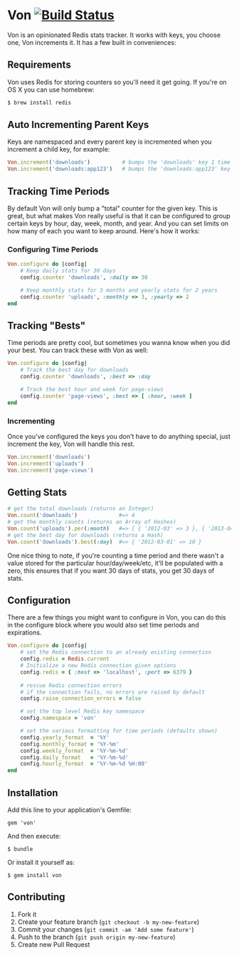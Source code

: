 # Von [![Build Status](https://travis-ci.org/blahed/von.png?branch=master)](https://travis-ci.org/blahed/von)

Von is an opinionated Redis stats tracker. It works with keys, you choose one, Von increments it. It has a few built in conveniences:

## Requirements

Von uses Redis for storing counters so you'll need it get going. If you're on OS X you can use homebrew:

```bash
$ brew install redis
```

## Auto Incrementing Parent Keys

Keys are namespaced and every parent key is incremented when you increment a child key, for example:

```ruby
Von.increment('downloads')          # bumps the 'downloads' key 1 time
Von.increment('downloads:app123')   # bumps the 'downloads:app123' key 1 time AND the 'downloads' key 1 time
```

## Tracking Time Periods

By default Von will only bump a "total" counter for the given key. This is great, but what makes Von really useful is that it can be configured to group certain keys by hour, day, week, month, and year. And you can set limits on how many of each you want to keep around. Here's how it works:

### Configuring Time Periods
```ruby
Von.configure do |config|
    # Keep daily stats for 30 days
    config.counter 'downloads', :daily => 30

    # Keep monthly stats for 3 months and yearly stats for 2 years
    config.counter 'uploads', :monthly => 3, :yearly => 2
end
```

## Tracking "Bests"

Time periods are pretty cool, but sometimes you wanna know when you did your best. You can track these with Von as well:

```ruby
Von.configure do |config|
    # Track the best day for downloads
    config.counter 'downloads', :best => :day

    # Track the best hour and week for page-views
    config.counter 'page-views', :best => [ :hour, :week ]
end
```

### Incrementing

Once you've configured the keys you don't have to do anything special, just increment the key, Von will handle this rest.

```ruby
Von.increment('downloads')
Von.increment('uploads')
Von.increment('page-views')
```

## Getting Stats

```ruby
# get the total downloads (returns an Integer)
Von.count('downloads')             #=> 4
# get the monthly counts (returns an Array of Hashes)
Von.count('uploads').per(:month)   #=> [ { '2012-03' => 3 }, { '2013-04' => 1 }, { '2013-05' => 0 }]
# get the best day for downloads (returns a Hash)
Von.count('downloads').best(:day)  #=> { '2012-03-01' => 10 }

```

One nice thing to note, if you're counting a time period and there wasn't a value stored for the particular hour/day/week/etc, it'll be populated with a zero, this ensures that if you want 30 days of stats, you get 30 days of stats.

## Configuration

There are a few things you might want to configure in Von, you can do this in the configure block where you would also set time periods and expirations.

```ruby
Von.configure do |config|
    # set the Redis connection to an already existing connection
    config.redis = Redis.current
    # Initialize a new Redis connection given options
    config.redis = { :host => 'localhost', :port => 6379 }
    
    # rescue Redis connection errors
    # if the connection fails, no errors are raised by default
    config.raise_connection_errors = false

    # set the top level Redis key namespace
    config.namespace = 'von'

    # set the various formatting for time periods (defaults shown)
    config.yearly_format  = '%Y'
    config.monthly_format = '%Y-%m'
    config.weekly_format  = '%Y-%m-%d'
    config.daily_format   = '%Y-%m-%d'
    config.hourly_format  = '%Y-%m-%d %H:00'
end
```

## Installation

Add this line to your application's Gemfile:

    gem 'von'

And then execute:

    $ bundle

Or install it yourself as:

    $ gem install von

## Contributing

1. Fork it
2. Create your feature branch (`git checkout -b my-new-feature`)
3. Commit your changes (`git commit -am 'Add some feature'`)
4. Push to the branch (`git push origin my-new-feature`)
5. Create new Pull Request

